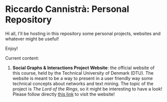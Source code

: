 # Riccardo Cannistrà: Personal Repository
Hi all, I'll be hosting in this repository some personal projects, websites and whatever might be useful!

Enjoy!

Current content:

1. **Social Graphs & Interactions Project Website**: the official website of this course, held by the Technical University of Denmark (DTU). The website is meant to be a way to present in a user friendly way some technical concepts about networks and text mining. The topic of the project is *The Lord of the Rings*, so it might be interesting to have a look! Please follow directly [this link](social_graphs) to visit the website!